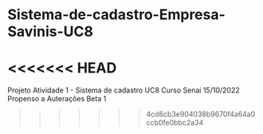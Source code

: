 # Sistema-de-cadastro-Empresa-Savinis-UC8
<<<<<<< HEAD
=======
 Projeto Atividade 1 - Sistema de cadastro UC8 Curso Senai
 15/10/2022
 Propenso a Auterações
 Beta 1
>>>>>>> 4cd6cb3e904038b9670f4a64a0ccb0fe0bbc2a34
